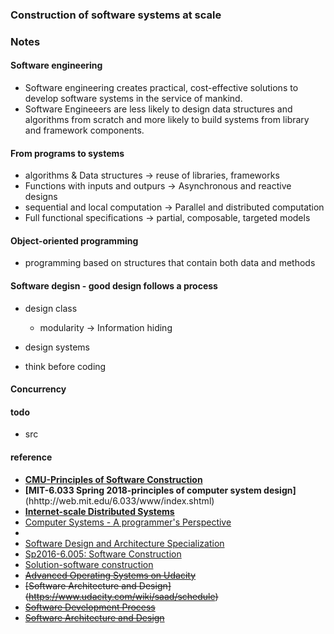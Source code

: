### Construction of software systems at scale

### Notes
#### Software engineering
  - Software engineering creates practical, cost-effective solutions to develop software systems
  in the service of mankind.
  - Software Engineeers are less likely to design data structures and algorithms from scratch
  and more likely to build systems from library and framework components.

#### From programs to systems
  - algorithms & Data structures -> reuse of libraries, frameworks
  - Functions with inputs and outpurs -> Asynchronous and reactive designs
  - sequential and local computation -> Parallel and distributed computation
  - Full functional specifications -> partial, composable, targeted models

#### Object-oriented programming
  - programming based on structures that contain both data and methods
  
#### Software degisn - good design follows a process
  * design class
    - modularity -> Information hiding
  * design systems
  
  * think before coding 

#### Concurrency

#### todo
* src

#### reference
* **[CMU-Principles of Software Construction](https://www.cs.cmu.edu/~charlie/courses/17-214/2018-spring/)**
* **[MIT-6.033 Spring 2018-principles of computer system design]**(hhttp://web.mit.edu/6.033/www/index.shtml)
* **[Internet-scale Distributed Systems](https://www.cs.tufts.edu/comp/117/)**
* [Computer Systems - A programmer's Perspective](http://www.cs.cmu.edu/~213/schedule.html)
*  
* [Software Design and Architecture Specialization](https://www.coursera.org/specializations/software-design-architecture?siteID=9IqCvd3EEQc-8H1WIaytP2nbUrO9_Kx7hQ&utm_content=10&utm_medium=partners&utm_source=linkshare&utm_campaign=9IqCvd3EEQc)
* [Sp2016-6.005: Software Construction](http://web.mit.edu/6.005/www/sp16/)
* [Solution-software construction](https://github.com/claytonm/6005)
* <del>[Advanced Operating Systems on Udacity](https://www.udacity.com/wiki/ud189)</del>
* <del>[Software Architecture and Design] (https://www.udacity.com/wiki/saad/schedule)</del>
* <del>[Software Development Process](https://www.udacity.com/courses/ud805) </del> 
* <del>[Software Architecture and Design](https://www.udacity.com/wiki/saad/schedule)</del> 

